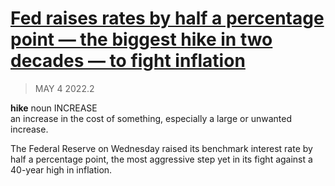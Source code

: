 # [Fed raises rates by half a percentage point — the biggest hike in two decades — to fight inflation](https://www.cnbc.com/2022/05/04/fed-raises-rates-by-half-a-percentage-point-the-biggest-hike-in-two-decades-to-fight-inflation.html)
> MAY 4 2022.2  

**hike** noun INCREASE  
an increase in the cost of something, especially a large or unwanted increase.

The Federal Reserve on Wednesday raised its benchmark interest rate by half a percentage point, the most aggressive step yet in its fight against a 40-year high in inflation.
